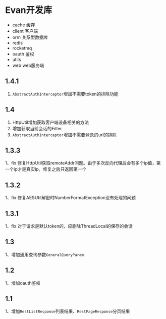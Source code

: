 # Evan开发库 

- cache 缓存
- client 客户端
- orm 关系型数据库
- redis 
- rocketmq
- oauth 鉴权 
- utils 
- web web服务端

## 1.4.1
1. `AbstractAuthInterceptor`增加不需要token的排除功能

## 1.4
1. HttpUtil增加获取客户端设备相关的方法
1. 增加获取当前会话的Filter
1. `AbstractAuthInterceptor`增加不需要登录的url的排除

## 1.3.3
1、fix 修复HttpUtil获取remoteAddr问题。由于多次反向代理后会有多个ip值，第一个ip才是真实ip，修复之后只返回第一个

## 1.3.2
1、fix 修复AESUtil解密时NumberFormatException没有处理的问题

## 1.3.1
1、fix 对于请求是默认token的，应删除ThreadLocal的保存的会话

## 1.3
1、增加通用查询参数`GeneralQueryParam`

## 1.2
1、增加oauth鉴权

## 1.1 
1、增加`RestListResponse`列表结果、`RestPageResponse`分页结果


